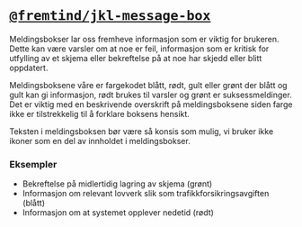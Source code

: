 # [`@fremtind/jkl-message-box`](https://fremtind.github.io/jokul/components/messagebox/)

Meldingsbokser lar oss fremheve informasjon som er viktig for brukeren. Dette kan være varsler om at noe er feil, informasjon som er kritisk for utfylling av et skjema eller bekreftelse på at noe har skjedd eller blitt oppdatert.

Meldingsboksene våre er fargekodet blått, rødt, gult eller grønt der blått og gult kan gi informasjon, rødt brukes til varsler og grønt er suksessmeldinger. Det er viktig med en beskrivende overskrift på meldingsboksene siden farge ikke er tilstrekkelig til å forklare boksens hensikt.

Teksten i meldingsboksen bør være så konsis som mulig, vi bruker ikke ikoner som en del av innholdet i meldingsbokser.

### Eksempler
- Bekreftelse på midlertidig lagring av skjema (grønt)
- Informasjon om relevant lovverk slik som trafikkforsikringsavgiften (blått)
- Informasjon om at systemet opplever nedetid (rødt)
